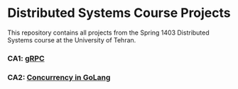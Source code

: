# Distributed Systems Course Projects

This repository contains all projects from the Spring 1403 Distributed Systems course at the University of Tehran. 

### CA1: [gRPC](https://github.com/alimrn001/Distributed-systems-course-projects/tree/main/CA1)

### CA2: [Concurrency in GoLang](https://github.com/alimrn001/Distributed-systems-course-projects/tree/main/CA2)
